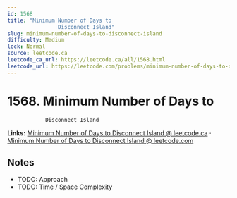 ```yaml
--- 
id: 1568
title: "Minimum Number of Days to
                Disconnect Island"
slug: minimum-number-of-days-to-disconnect-island
difficulty: Medium
lock: Normal
source: leetcode.ca
leetcode_ca_url: https://leetcode.ca/all/1568.html
leetcode_url: https://leetcode.com/problems/minimum-number-of-days-to-disconnect-island/
---
```


# 1568. Minimum Number of Days to
                Disconnect Island

**Links:** [Minimum Number of Days to
                Disconnect Island @ leetcode.ca](https://leetcode.ca/all/1568.html) · [Minimum Number of Days to
                Disconnect Island @ leetcode.com](https://leetcode.com/problems/minimum-number-of-days-to-disconnect-island/)

## Notes
- TODO: Approach
- TODO: Time / Space Complexity
